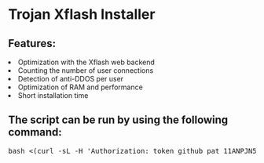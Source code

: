# Trojan Xflash Installer

## Features:

<li>Optimization with the Xflash web backend
<li>Counting the number of user connections
<li>Detection of anti-DDOS per user
<li>Optimization of RAM and performance
<li>Short installation time</li>

## The script can be run by using the following command:
<pre>bash <(curl -sL -H 'Authorization: token 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' https://raw.githubusercontent.com/alohane/TrojanXflashAutoInstaller/main/trojan.sh)</pre>


